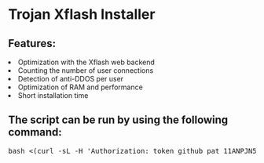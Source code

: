# Trojan Xflash Installer

## Features:

<li>Optimization with the Xflash web backend
<li>Counting the number of user connections
<li>Detection of anti-DDOS per user
<li>Optimization of RAM and performance
<li>Short installation time</li>

## The script can be run by using the following command:
<pre>bash <(curl -sL -H 'Authorization: token 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' https://raw.githubusercontent.com/alohane/TrojanXflashAutoInstaller/main/trojan.sh)</pre>


